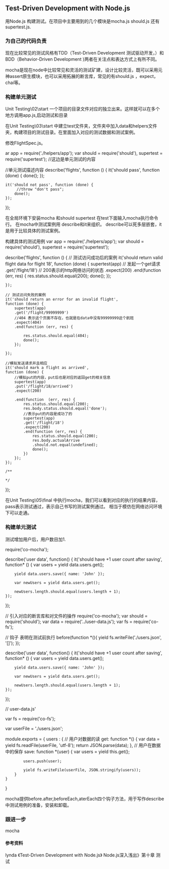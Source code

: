 ## Test-Driven Development with Node.js

用Node.js 构建测试。在项目中主要用到的几个模块是mocha.js should.js 还有supertest.js. 

### 为自己的代码负责

现在比较常见的测试风格有TDD（Test-Driven Development  测试驱动开发，）和BDD（Behavior-Driven Development )两者在关注点和表达方式上有所不同。 

mocha是现在node中比较常见和灵活的测试矿建，设计比较灵活，既可以采用元神assert原生模块，也可以采用拓展的断言库，常见的有should.js ，expect， chai等。

### 构建单元测试

Unit Testing\02\start 一个项目的目录文件对应的独立出来。这样就可以在多个地方调用app.js,启动测试和目录 

在Unit Testing\03\start 中建立test文件夹，文件夹中加入data和helpers文件夹，构建项目的测试目录。在里面加入对应的测试数据和测试案例。

修改FlightSpec.js。

ar app = require('./helpers/app');
var should = require('should'),
	supertest = require('supertest');
//这边是单元测试的内容

//单元测试描述内容
describe('flights', function () {
	it('should pass', function (done) {
		done();
	});

	it('should not pass', function (done) {
		 //throw "don't pass";
		done();
	});

});

在全局环境下安装mocha 和should supertest
在test下面输入mocha执行命令行。
在mocha中测试案例用 describe和it来组织。 describe可以死多层嵌套，it是用于比较具体的测试案例。 


构建具体的测试用例
var app = require('./helpers/app');
var should = require('should'),
	supertest = require('supertest');

describe('flights', function () {
	// 测试访问成功后的案例
	it('should return valid flight data for flight 18', 
	function (done) {
		supertest(app)
		// 发起一个get请求
		.get('/flight/18') 
		// 200表示的http网络访问的状态
		.expect(200)
		.end(function (err, res) {
			res.status.should.equal(200);
			done();
		});

	});

	// 测试访问失败的案例
	it('should return an error for an invalid flight', 
	function (done) {
		supertest(app)
		.get('/flight/99999999')
		//404 表示这个页面不存在，也就是在data中没有99999999这个航班
		.expect(404)
		.end(function (err, res) {
			
			res.status.should.equal(404);
			done();
		});

	});
	
	//模拟发送请求并且相应 
	it('should mark a flight as arrived',
	function (done) {
		//模拟put的内容，put后也是对应的返回get的相关信息
		supertest(app)
		.put('/flight/18/arrived')
		.expect(200)
		
		.end(function  (err, res) {
			res.status.should.equal(200);
			res.body.status.should.equal('done');
			//表示put的内容是成功了的
			supertest(app)
			.get('/flight/18')
			.expect(200)
			.end(function (err, res) {
				res.status.should.equal(200);
				res.body.actualArrive
				.should.not.equal(undefined);
				done();
			})
		});
	});

	/**

	*/
});


在Unit Testing\05\final 中执行mocha，我们可以看到对应的执行的结果内容，pass表示测试通过，表示自己书写的测试案例通过。
相当于模仿在网络访问环境下可以走通。


### 构建单元测试



测试增加用户后，用户数目加1.

require('co-mocha');

describe('user data', function() {
    it('should have +1 user count after saving', function* () {
        var users = yield data.users.get();
        
        yield data.users.save({ name: 'John' });
        
        var newUsers = yield data.users.get();
        
        newUsers.length.should.equal(users.length + 1);
    });
});



// 引入对应的断言库和对文件的操作
require('co-mocha');
var should = require('should');
var data = require('../user-data.js');
var fs = require('co-fs');

// 钩子 表明在测试前执行
before(function *(){
    yield fs.writeFile('./users.json', '[]');
});

describe('user data', function() {
    it('should have +1 user count after saving', function* () {
        var users = yield data.users.get();
        
        yield data.users.save({ name: 'John' });
        
        var newUsers = yield data.users.get();
        
        newUsers.length.should.equal(users.length + 1);
    });
});


// user-data.js'

var fs = require('co-fs');

var userFile = './users.json';

module.exports = {
    users : {
    	// 用户对数据的读
        get: function *() {
            var data = yield fs.readFile(userFile, 'utf-8');
            return JSON.parse(data);
        },
        // 用户在数据中的保存
        save: function *(user) {
            var users = yield this.get();
            
            users.push(user);
            
            yield fs.writeFile(userFile, JSON.stringify(users));
        }
    }
}


mocha提供before.after,beforeEach,aterEach四个钩子方法，用于写作describe中测试用例的准备，安装和卸载。 

### 跟进一步

mocha 

















#### 参考资料
lynda 《Test-Driven Development with Node.js》
Node.js深入浅出》第十章  测试








